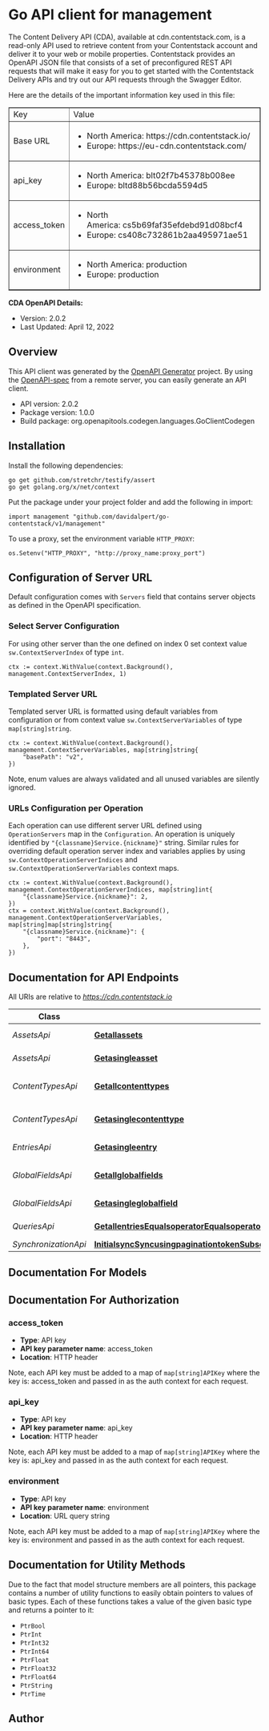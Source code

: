 # Go API client for management

<p>The Content Delivery API (CDA), available at cdn.contentstack.com, is a read-only API used to retrieve content from your Contentstack account and deliver it to your web or mobile properties. Contentstack provides an OpenAPI JSON file that consists of a set of preconfigured REST API requests that will make it easy for you to get started with the Contentstack Delivery APIs and try out our API requests through the Swagger Editor.
</p><p>Here are the details of the important information key used in this file:
</p><table border=\"1\">
<tbody>
<tr>
 <td>Key
 </td>
 <td>Value
 </td>
</tr>
<tr>
 <td>Base URL
 </td>
 <td>
  <ul>
   <li>North America: https://cdn.contentstack.io/</li>
   <li>Europe: https://eu-cdn.contentstack.com/</li>
  </ul>
 </td>
</tr>
<tr>
 <td>api_key
 </td>
 <td>
  <ul>
   <li>North America:&nbsp;blt02f7b45378b008ee</li>
   <li>Europe:&nbsp;bltd88b56bcda5594d5</li>
  </ul>
 </td>
</tr>
<tr>
 <td>access_token
 </td>
 <td>
  <ul>
   <li>North America:&nbsp;cs5b69faf35efdebd91d08bcf4</li>
   <li>Europe:&nbsp;cs408c732861b2aa495971ae51</li>
  </ul>
 </td>
</tr>
<tr>
 <td> environment
 </td>
 <td>
  <ul>
   <li>North America:&nbsp;production</li>
   <li>Europe:&nbsp;production</li>
  </ul>
 </td>
</tr>
</tbody>
</table><p><strong>CDA OpenAPI Details:</strong>
</p><ul>
 <li>Version: 2.0.2</li>
 <li>Last Updated: April 12, 2022</li>
</ul>

## Overview
This API client was generated by the [OpenAPI Generator](https://openapi-generator.tech) project.  By using the [OpenAPI-spec](https://www.openapis.org/) from a remote server, you can easily generate an API client.

- API version: 2.0.2
- Package version: 1.0.0
- Build package: org.openapitools.codegen.languages.GoClientCodegen

## Installation

Install the following dependencies:

```shell
go get github.com/stretchr/testify/assert
go get golang.org/x/net/context
```

Put the package under your project folder and add the following in import:

```golang
import management "github.com/davidalpert/go-contentstack/v1/management"
```

To use a proxy, set the environment variable `HTTP_PROXY`:

```golang
os.Setenv("HTTP_PROXY", "http://proxy_name:proxy_port")
```

## Configuration of Server URL

Default configuration comes with `Servers` field that contains server objects as defined in the OpenAPI specification.

### Select Server Configuration

For using other server than the one defined on index 0 set context value `sw.ContextServerIndex` of type `int`.

```golang
ctx := context.WithValue(context.Background(), management.ContextServerIndex, 1)
```

### Templated Server URL

Templated server URL is formatted using default variables from configuration or from context value `sw.ContextServerVariables` of type `map[string]string`.

```golang
ctx := context.WithValue(context.Background(), management.ContextServerVariables, map[string]string{
	"basePath": "v2",
})
```

Note, enum values are always validated and all unused variables are silently ignored.

### URLs Configuration per Operation

Each operation can use different server URL defined using `OperationServers` map in the `Configuration`.
An operation is uniquely identified by `"{classname}Service.{nickname}"` string.
Similar rules for overriding default operation server index and variables applies by using `sw.ContextOperationServerIndices` and `sw.ContextOperationServerVariables` context maps.

```golang
ctx := context.WithValue(context.Background(), management.ContextOperationServerIndices, map[string]int{
	"{classname}Service.{nickname}": 2,
})
ctx = context.WithValue(context.Background(), management.ContextOperationServerVariables, map[string]map[string]string{
	"{classname}Service.{nickname}": {
		"port": "8443",
	},
})
```

## Documentation for API Endpoints

All URIs are relative to *https://cdn.contentstack.io*

Class | Method | HTTP request | Description
------------ | ------------- | ------------- | -------------
*AssetsApi* | [**Getallassets**](docs/AssetsApi.md#getallassets) | **Get** /v3/assets | Get all assets
*AssetsApi* | [**Getasingleasset**](docs/AssetsApi.md#getasingleasset) | **Get** /v3/assets/{asset_uid} | Get a single asset
*ContentTypesApi* | [**Getallcontenttypes**](docs/ContentTypesApi.md#getallcontenttypes) | **Get** /v3/content_types | Get all content types
*ContentTypesApi* | [**Getasinglecontenttype**](docs/ContentTypesApi.md#getasinglecontenttype) | **Get** /v3/content_types/{content_type_uid} | Get a single content type
*EntriesApi* | [**Getasingleentry**](docs/EntriesApi.md#getasingleentry) | **Get** /v3/content_types/{content_type_uid}/entries/{entry_uid} | Get a single entry
*GlobalFieldsApi* | [**Getallglobalfields**](docs/GlobalFieldsApi.md#getallglobalfields) | **Get** /v3/global_fields | Get all global fields
*GlobalFieldsApi* | [**Getasingleglobalfield**](docs/GlobalFieldsApi.md#getasingleglobalfield) | **Get** /v3/global_fields/{global_field_uid} | Get a single global field
*QueriesApi* | [**GetallentriesEqualsoperatorEqualsoperatorwithingroupEqualsoperatorwithinmodularblocksNotEqualsoperator**](docs/QueriesApi.md#getallentriesequalsoperatorequalsoperatorwithingroupequalsoperatorwithinmodularblocksnotequalsoperator) | **Get** /v3/content_types/{content_type_uid}/entries | Get all entries | Equals Operator | Equals Operator Within Group | Equals Operator Within Modular Blocks | Not-equals Operator.....
*SynchronizationApi* | [**InitialsyncSyncusingpaginationtokenSubsequentsync**](docs/SynchronizationApi.md#initialsyncsyncusingpaginationtokensubsequentsync) | **Get** /v3/stacks/sync | Initial Sync | Sync using pagination token | Subsequent Sync


## Documentation For Models



## Documentation For Authorization



### access_token

- **Type**: API key
- **API key parameter name**: access_token
- **Location**: HTTP header

Note, each API key must be added to a map of `map[string]APIKey` where the key is: access_token and passed in as the auth context for each request.


### api_key

- **Type**: API key
- **API key parameter name**: api_key
- **Location**: HTTP header

Note, each API key must be added to a map of `map[string]APIKey` where the key is: api_key and passed in as the auth context for each request.


### environment

- **Type**: API key
- **API key parameter name**: environment
- **Location**: URL query string

Note, each API key must be added to a map of `map[string]APIKey` where the key is: environment and passed in as the auth context for each request.


## Documentation for Utility Methods

Due to the fact that model structure members are all pointers, this package contains
a number of utility functions to easily obtain pointers to values of basic types.
Each of these functions takes a value of the given basic type and returns a pointer to it:

* `PtrBool`
* `PtrInt`
* `PtrInt32`
* `PtrInt64`
* `PtrFloat`
* `PtrFloat32`
* `PtrFloat64`
* `PtrString`
* `PtrTime`

## Author



